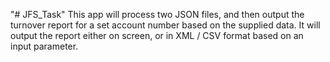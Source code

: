 "# JFS_Task" 
This app will process two JSON files, and then output the turnover report for a set account number based on the supplied data.
It will output the report either on screen, or in XML / CSV format based on an input parameter.